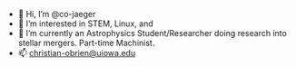 - 👋 Hi, I’m @co-jaeger
- 👀 I’m interested in STEM, Linux, and 
- 🌱 I’m currently an Astrophysics Student/Researcher doing research into stellar mergers. Part-time Machinist.
- 📫 christian-obrien@uiowa.edu

<!---
co-jaeger/co-jaeger is a ✨ special ✨ repository because its `README.md` (this file) appears on your GitHub profile.
You can click the Preview link to take a look at your changes.
--->
